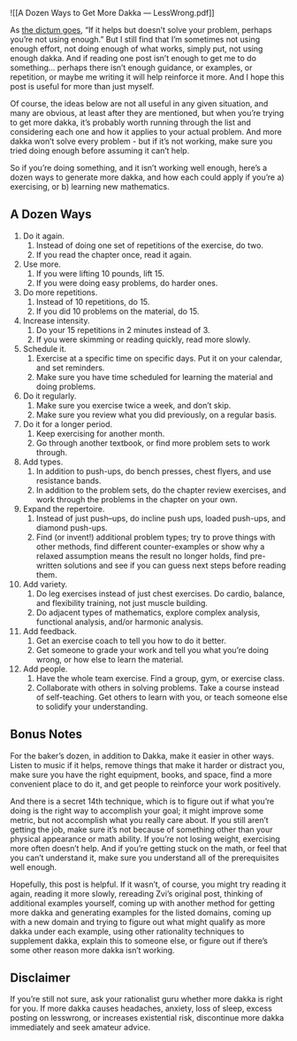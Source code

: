 ![[A Dozen Ways to Get More Dakka — LessWrong.pdf]]

As [the dictum goes](https://www.lesswrong.com/posts/z8usYeKX7dtTWsEnk/more-dakka), “If it helps but doesn’t solve your problem, perhaps you’re not using enough.” But I still find that I’m sometimes not using enough effort, not doing enough of what works, simply put, not using enough dakka. And if reading one post isn’t enough to get me to do something… perhaps there isn’t enough guidance, or examples, or repetition, or maybe me writing it will help reinforce it more. And I hope this post is useful for more than just myself.

Of course, the ideas below are not all useful in any given situation, and many are obvious, at least after they are mentioned, but when you’re trying to get more dakka, it’s probably worth running through the list and considering each one and how it applies to your actual problem. And more dakka won’t solve every problem - but if it’s not working, make sure you tried doing enough before assuming it can’t help.

So if you’re doing something, and it isn’t working well enough, here’s a dozen ways to generate more dakka, and how each could apply if you’re a) exercising, or b) learning new mathematics.

## A Dozen Ways

1. Do it again.
    1. Instead of doing one set of repetitions of the exercise, do two.
    2. If you read the chapter once, read it again.
2. Use more.
    1. If you were lifting 10 pounds, lift 15.
    2. If you were doing easy problems, do harder ones.
3. Do more repetitions.
    1. Instead of 10 repetitions, do 15.
    2. If you did 10 problems on the material, do 15. 
4. Increase intensity.
    1. Do your 15 repetitions in 2 minutes instead of 3.
    2. If you were skimming or reading quickly, read more slowly.
5. Schedule it.
    1. Exercise at a specific time on specific days. Put it on your calendar, and set reminders.
    2. Make sure you have time scheduled for learning the material and doing problems.
6. Do it regularly.
    1. Make sure you exercise twice a week, and don’t skip.
    2. Make sure you review what you did previously, on a regular basis.
7. Do it for a longer period.
    1. Keep exercising for another month.
    2. Go through another textbook, or find more problem sets to work through.
8. Add types.
    1. In addition to push-ups, do bench presses, chest flyers, and use resistance bands.
    2. In addition to the problem sets, do the chapter review exercises, and work through the problems in the chapter on your own.
9. Expand the repertoire.
    1. Instead of just push–ups, do incline push ups, loaded push-ups, and diamond push-ups.
    2. Find (or invent!) additional problem types; try to prove things with other methods, find different counter-examples or show why a relaxed assumption means the result no longer holds, find pre-written solutions and see if you can guess next steps before reading them.
10. Add variety.
    1. Do leg exercises instead of just chest exercises. Do cardio, balance, and flexibility training, not just muscle building. 
    2. Do adjacent types of mathematics, explore complex analysis, functional analysis, and/or harmonic analysis.
11. Add feedback.
    1. Get an exercise coach to tell you how to do it better.
    2. Get someone to grade your work and tell you what you’re doing wrong, or how else to learn the material.
12. Add people.
    1. Have the whole team exercise. Find a group, gym, or exercise class.
    2. Collaborate with others in solving problems. Take a course instead of self-teaching. Get others to learn with you, or teach someone else to solidify your understanding.

## Bonus Notes

For the baker’s dozen, in addition to Dakka, make it easier in other ways. Listen to music if it helps, remove things that make it harder or distract you, make sure you have the right equipment, books, and space, find a more convenient place to do it, and get people to reinforce your work positively.

And there is a secret 14th technique, which is to figure out if what you’re doing is the right way to accomplish your goal; it might improve some metric, but not accomplish what you really care about. If you still aren’t getting the job, make sure it’s not because of something other than your physical appearance or math ability. If you’re not losing weight, exercising more often doesn’t help. And if you’re getting stuck on the math, or feel that you can’t understand it, make sure you understand all of the prerequisites well enough.

Hopefully, this post is helpful. If it wasn’t, of course, you might try reading it again, reading it more slowly, rereading Zvi’s original post, thinking of additional examples yourself, coming up with another method for getting more dakka and generating examples for the listed domains, coming up with a new domain and trying to figure out what might qualify as more dakka under each example, using other rationality techniques to supplement dakka, explain this to someone else, or figure out if there’s some other reason more dakka isn’t working.

## Disclaimer

If you’re still not sure, ask your rationalist guru whether more dakka is right for you. If more dakka causes headaches, anxiety, loss of sleep, excess posting on lesswrong, or increases existential risk, discontinue more dakka immediately and seek amateur advice.